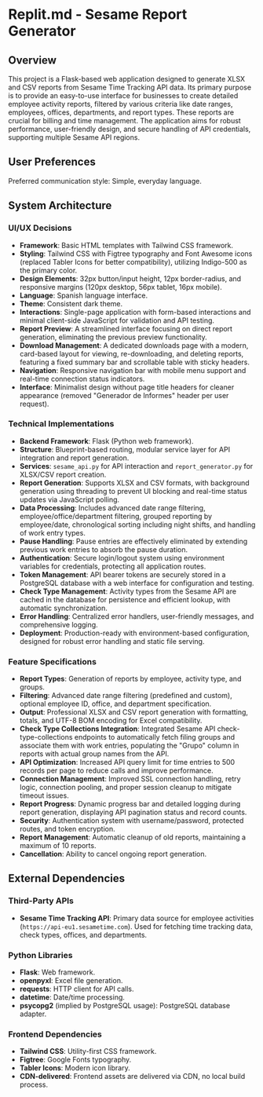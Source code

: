 # Replit.md - Sesame Report Generator

## Overview
This project is a Flask-based web application designed to generate XLSX and CSV reports from Sesame Time Tracking API data. Its primary purpose is to provide an easy-to-use interface for businesses to create detailed employee activity reports, filtered by various criteria like date ranges, employees, offices, departments, and report types. These reports are crucial for billing and time management. The application aims for robust performance, user-friendly design, and secure handling of API credentials, supporting multiple Sesame API regions.

## User Preferences
Preferred communication style: Simple, everyday language.

## System Architecture

### UI/UX Decisions
- **Framework**: Basic HTML templates with Tailwind CSS framework.
- **Styling**: Tailwind CSS with Figtree typography and Font Awesome icons (replaced Tabler Icons for better compatibility), utilizing Indigo-500 as the primary color.
- **Design Elements**: 32px button/input height, 12px border-radius, and responsive margins (120px desktop, 56px tablet, 16px mobile).
- **Language**: Spanish language interface.
- **Theme**: Consistent dark theme.
- **Interactions**: Single-page application with form-based interactions and minimal client-side JavaScript for validation and API testing.
- **Report Preview**: A streamlined interface focusing on direct report generation, eliminating the previous preview functionality.
- **Download Management**: A dedicated downloads page with a modern, card-based layout for viewing, re-downloading, and deleting reports, featuring a fixed summary bar and scrollable table with sticky headers.
- **Navigation**: Responsive navigation bar with mobile menu support and real-time connection status indicators.
- **Interface**: Minimalist design without page title headers for cleaner appearance (removed "Generador de Informes" header per user request).

### Technical Implementations
- **Backend Framework**: Flask (Python web framework).
- **Structure**: Blueprint-based routing, modular service layer for API integration and report generation.
- **Services**: `sesame_api.py` for API interaction and `report_generator.py` for XLSX/CSV report creation.
- **Report Generation**: Supports XLSX and CSV formats, with background generation using threading to prevent UI blocking and real-time status updates via JavaScript polling.
- **Data Processing**: Includes advanced date range filtering, employee/office/department filtering, grouped reporting by employee/date, chronological sorting including night shifts, and handling of work entry types.
- **Pause Handling**: Pause entries are effectively eliminated by extending previous work entries to absorb the pause duration.
- **Authentication**: Secure login/logout system using environment variables for credentials, protecting all application routes.
- **Token Management**: API bearer tokens are securely stored in a PostgreSQL database with a web interface for configuration and testing.
- **Check Type Management**: Activity types from the Sesame API are cached in the database for persistence and efficient lookup, with automatic synchronization.
- **Error Handling**: Centralized error handlers, user-friendly messages, and comprehensive logging.
- **Deployment**: Production-ready with environment-based configuration, designed for robust error handling and static file serving.

### Feature Specifications
- **Report Types**: Generation of reports by employee, activity type, and groups.
- **Filtering**: Advanced date range filtering (predefined and custom), optional employee ID, office, and department specification.
- **Output**: Professional XLSX and CSV report generation with formatting, totals, and UTF-8 BOM encoding for Excel compatibility.
- **Check Type Collections Integration**: Integrated Sesame API check-type-collections endpoints to automatically fetch filing groups and associate them with work entries, populating the "Grupo" column in reports with actual group names from the API.
- **API Optimization**: Increased API query limit for time entries to 500 records per page to reduce calls and improve performance.
- **Connection Management**: Improved SSL connection handling, retry logic, connection pooling, and proper session cleanup to mitigate timeout issues.
- **Report Progress**: Dynamic progress bar and detailed logging during report generation, displaying API pagination status and record counts.
- **Security**: Authentication system with username/password, protected routes, and token encryption.
- **Report Management**: Automatic cleanup of old reports, maintaining a maximum of 10 reports.
- **Cancellation**: Ability to cancel ongoing report generation.

## External Dependencies

### Third-Party APIs
- **Sesame Time Tracking API**: Primary data source for employee activities (`https://api-eu1.sesametime.com`). Used for fetching time tracking data, check types, offices, and departments.

### Python Libraries
- **Flask**: Web framework.
- **openpyxl**: Excel file generation.
- **requests**: HTTP client for API calls.
- **datetime**: Date/time processing.
- **psycopg2** (implied by PostgreSQL usage): PostgreSQL database adapter.

### Frontend Dependencies
- **Tailwind CSS**: Utility-first CSS framework.
- **Figtree**: Google Fonts typography.
- **Tabler Icons**: Modern icon library.
- **CDN-delivered**: Frontend assets are delivered via CDN, no local build process.
